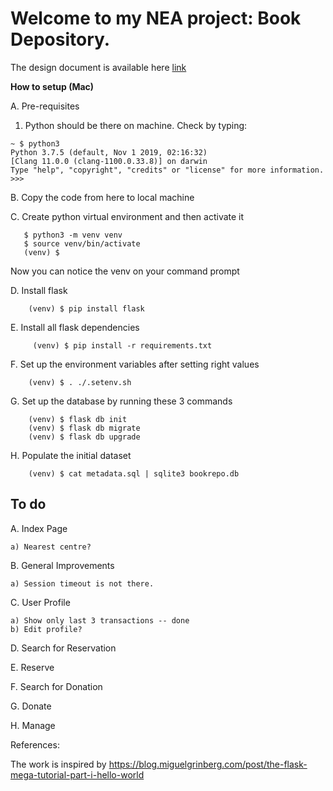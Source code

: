 Welcome to my NEA project: Book Depository.
===========================================

The design document is available here [link](https://www.google.com)


**How to setup (Mac)**

A. Pre-requisites

1) Python should be there on machine. Check by typing:

```
~ $ python3
Python 3.7.5 (default, Nov 1 2019, 02:16:32)
[Clang 11.0.0 (clang-1100.0.33.8)] on darwin
Type "help", "copyright", "credits" or "license" for more information.
>>> 
```

B. Copy the code from here to local machine

C. Create python virtual environment and then activate it
 ```   
    $ python3 -m venv venv
    $ source venv/bin/activate
    (venv) $
```
Now you can notice the venv on your command prompt

D. Install flask
```
    (venv) $ pip install flask
```

E. Install all flask dependencies
```
     (venv) $ pip install -r requirements.txt
```

F. Set up the environment variables after setting right values
```
    (venv) $ . ./.setenv.sh
```

G. Set up the database by running these 3 commands
```
    (venv) $ flask db init
    (venv) $ flask db migrate
    (venv) $ flask db upgrade
```

H. Populate the initial dataset
```
    (venv) $ cat metadata.sql | sqlite3 bookrepo.db
```


To do
-----
A. Index Page

    a) Nearest centre?

B. General Improvements

    a) Session timeout is not there.

C. User Profile

    a) Show only last 3 transactions -- done
    b) Edit profile?

D. Search for Reservation

E. Reserve

F. Search for Donation

G. Donate

H. Manage

References:

The work is inspired by https://blog.miguelgrinberg.com/post/the-flask-mega-tutorial-part-i-hello-world
